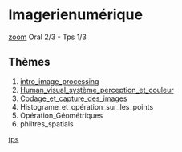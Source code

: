 Imagerienumérique
==================

[zoom](zoom)
Oral 2/3 - Tps 1/3

## Thèmes
1. [intro_image_processing](intro_image_processing)
2. [Human_visual_système_perception_et_couleur](Human_visual_système_perception_et_couleur)
3. [Codage_et_capture_des_images](Codage_et_capture_des_images)
4. Histograme_et_opération_sur_les_points
5. Opération_Géométriques
6. philtres_spatials

[tps](tps)
